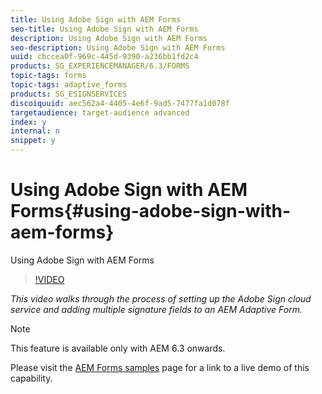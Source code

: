 ```yaml
---
title: Using Adobe Sign with AEM Forms
seo-title: Using Adobe Sign with AEM Forms
description: Using Adobe Sign with AEM Forms
seo-description: Using Adobe Sign with AEM Forms
uuid: cbccea0f-969c-445d-9390-a236bb1fd2c4
products: SG_EXPERIENCEMANAGER/6.3/FORMS
topic-tags: forms
topic-tags: adaptive_forms
products: SG_ESIGNSERVICES
discoiquuid: aec562a4-4405-4e6f-9ad5-7477fa1d078f
targetaudience: target-audience advanced
index: y
internal: n
snippet: y
---
```


# Using Adobe Sign with AEM Forms{#using-adobe-sign-with-aem-forms}

Using Adobe Sign with AEM Forms

>[!VIDEO](https://video.tv.adobe.com/v/18696?quality=9)

*This video walks through the process of setting up the Adobe Sign cloud service and adding multiple signature fields to an AEM Adaptive Form.*

>[!NOTE]
>
>This feature is available only with AEM 6.3 onwards.

Please visit the [AEM Forms samples](https://forms.enablementadobe.com/content/samples/samples.html?query=0) page for a link to a live demo of this capability.
